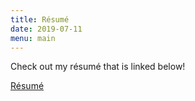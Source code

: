 ```yaml
---
title: Résumé
date: 2019-07-11
menu: main
---
```



Check out my résumé that is linked below!

[Résumé](/images/corlettiresume.pdf)
